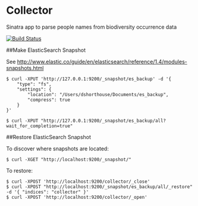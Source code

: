 # Collector
Sinatra app to parse people names from biodiversity occurrence data

[![Build Status](https://travis-ci.org/dshorthouse/collector.svg?branch=master)](https://travis-ci.org/dshorthouse/collector)

##Make ElasticSearch Snapshot

See http://www.elastic.co/guide/en/elasticsearch/reference/1.4/modules-snapshots.html

    $ curl -XPUT 'http://127.0.0.1:9200/_snapshot/es_backup' -d '{
        "type": "fs",
        "settings": {
            "location": "/Users/dshorthouse/Documents/es_backup",
            "compress": true
        }
    }'

    $ curl -XPUT "http://127.0.0.1:9200/_snapshot/es_backup/all?wait_for_completion=true"

##Restore ElasticSearch Snapshot

To discover where snapshots are located:

    $ curl -XGET "http://localhost:9200/_snapshot/"

To restore:

    $ curl -XPOST 'http://localhost:9200/collector/_close'
    $ curl -XPOST "http://localhost:9200/_snapshot/es_backup/all/_restore" -d '{ "indices": "collector" }'
    $ curl -XPOST 'http://localhost:9200/collector/_open'

